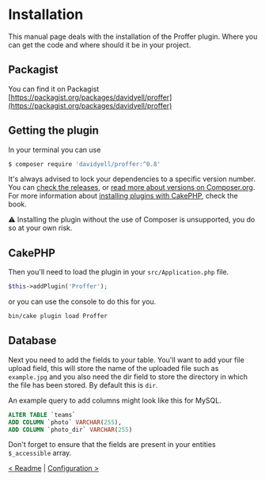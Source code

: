 # Installation
This manual page deals with the installation of the Proffer plugin. Where you can get the code and where should it be in your project.

## Packagist
You can find it on Packagist [https://packagist.org/packages/davidyell/proffer](https://packagist.org/packages/davidyell/proffer)

## Getting the plugin
In your terminal you can use

```bash
$ composer require 'davidyell/proffer:^0.8'
```

It's always advised to lock your dependencies to a specific version number. You can [check the releases](https://github.com/davidyell/CakePHP3-Proffer/releases),
 or [read more about versions on Composer.org](https://getcomposer.org/doc/01-basic-usage.md#package-versions). For more information about [installing plugins with CakePHP](http://book.cakephp.org/3.0/en/plugins.html#installing-a-plugin-with-composer), check the book.

:warning: Installing the plugin without the use of Composer is unsupported, you do so at your own risk.

## CakePHP
Then you'll need to load the plugin in your `src/Application.php` file.

```php
$this->addPlugin('Proffer');
```

or you can use the console to do this for you.

```bash
bin/cake plugin load Proffer
```

## Database
Next you need to add the fields to your table. You'll want to add your file upload field, this will store the name of the
uploaded file such as `example.jpg` and you also need the dir field to store the directory in which the file has been
stored. By default this is `dir`.

An example query to add columns might look like this for MySQL.

```sql
ALTER TABLE `teams`
ADD COLUMN `photo` VARCHAR(255),
ADD COLUMN `photo_dir` VARCHAR(255)
```

Don't forget to ensure that the fields are present in your entities `$_accessible` array.

[< Readme](../README.md) | [Configuration >](configuration.md)
